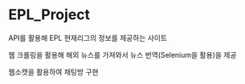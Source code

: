 # EPL_Project

API를 활용해 EPL 현재리그의 정보를 제공하는 사이트

웹 크롤링을 활용해 해외 뉴스를 가져와서 뉴스 번역(Selenium을 활용)을 제공

웹소캣을 활용하여 채팅방 구현
